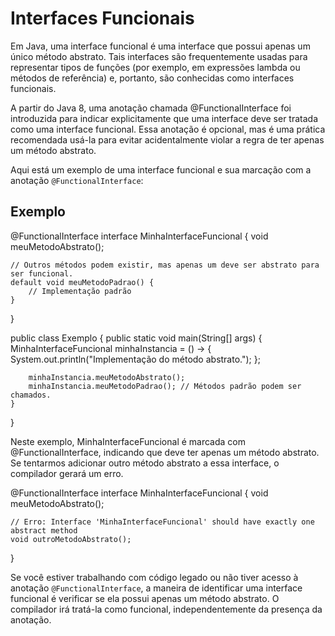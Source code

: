 # Interfaces Funcionais

Em Java, uma interface funcional é uma interface que possui apenas um único método abstrato. Tais interfaces são frequentemente usadas para representar tipos de funções (por exemplo, em expressões lambda ou métodos de referência) e, portanto, são conhecidas como interfaces funcionais.

A partir do Java 8, uma anotação chamada @FunctionalInterface foi introduzida para indicar explicitamente que uma interface deve ser tratada como uma interface funcional. Essa anotação é opcional, mas é uma prática recomendada usá-la para evitar acidentalmente violar a regra de ter apenas um método abstrato.

Aqui está um exemplo de uma interface funcional e sua marcação com a anotação `@FunctionalInterface`:

## Exemplo

@FunctionalInterface
interface MinhaInterfaceFuncional {
    void meuMetodoAbstrato();

    // Outros métodos podem existir, mas apenas um deve ser abstrato para ser funcional.
    default void meuMetodoPadrao() {
        // Implementação padrão
    }
}

public class Exemplo {
    public static void main(String[] args) {
        MinhaInterfaceFuncional minhaInstancia = () -> {
            System.out.println("Implementação do método abstrato.");
        };

        minhaInstancia.meuMetodoAbstrato();
        minhaInstancia.meuMetodoPadrao(); // Métodos padrão podem ser chamados.
    }
}

Neste exemplo, MinhaInterfaceFuncional é marcada com @FunctionalInterface, indicando que deve ter apenas um método abstrato. Se tentarmos adicionar outro método abstrato a essa interface, o compilador gerará um erro.

@FunctionalInterface
interface MinhaInterfaceFuncional {
    void meuMetodoAbstrato();

    // Erro: Interface 'MinhaInterfaceFuncional' should have exactly one abstract method
    void outroMetodoAbstrato();
}

Se você estiver trabalhando com código legado ou não tiver acesso à anotação `@FunctionalInterface`, a maneira de identificar uma interface funcional é verificar se ela possui apenas um método abstrato. O compilador irá tratá-la como funcional, independentemente da presença da anotação.